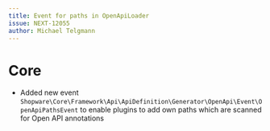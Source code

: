 ```yaml
---
title: Event for paths in OpenApiLoader
issue: NEXT-12055
author: Michael Telgmann
---
```

# Core
* Added new event `Shopware\Core\Framework\Api\ApiDefinition\Generator\OpenApi\Event\OpenApiPathsEvent` to enable plugins to add own paths which are scanned for Open API annotations
